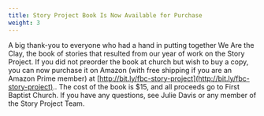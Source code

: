 ```yaml
---
title: Story Project Book Is Now Available for Purchase
weight: 3
---
```


A big thank-you to everyone who had a hand in putting together We Are the Clay, the book of stories that resulted from our year of work on the Story Project. If you did not preorder the book at church but wish to buy a copy, you can now purchase it on Amazon (with free shipping if you are an Amazon Prime member) at  [http://bit.ly/fbc-story-project](http://bit.ly/fbc-story-project).. The cost of the book is $15, and all proceeds go to First Baptist Church. If you have any questions, see Julie Davis or any member of the Story Project Team.